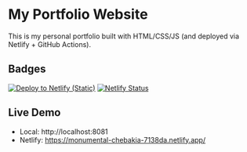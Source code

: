 # My Portfolio Website

This is my personal portfolio built with HTML/CSS/JS (and deployed via Netlify + GitHub Actions).

## Badges

[![Deploy to Netlify (Static)](https://github.com/Mansikerai/portfolio/actions/workflows/deploy.yml/badge.svg)](https://github.com/Mansikerai/portfolio/actions/workflows/deploy.yml)
[![Netlify Status](https://api.netlify.com/api/v1/badges/92e82ef6-6541-471a-9827-e299666e7772/deploy-status)](https://app.netlify.com/projects/monumental-chebakia-7138da/deploys)

## Live Demo
- Local: http://localhost:8081
- Netlify: https://monumental-chebakia-7138da.netlify.app/